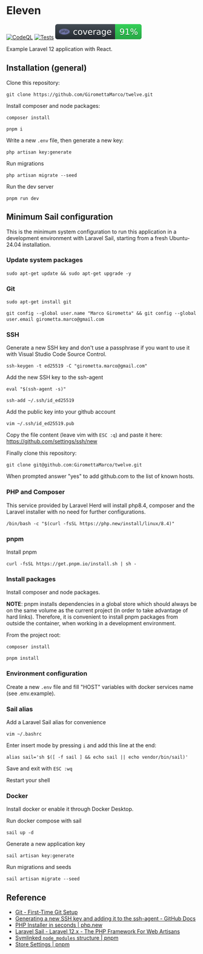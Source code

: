 # Eleven

[![CodeQL](https://github.com/GiromettaMarco/twelve/actions/workflows/lint.yml/badge.svg)](https://github.com/GiromettaMarco/twelve/actions/workflows/lint.yml)
[![Tests](https://github.com/GiromettaMarco/twelve/actions/workflows/tests.yml/badge.svg)](https://github.com/GiromettaMarco/twelve/actions/workflows/tests.yml)
[![PHP Coverage](docs/php-coverage.svg)](https://github.com/GiromettaMarco/twelve/actions/workflows/tests.yml)

Example Laravel 12 application with React.

## Installation (general)

Clone this repository:

```
git clone https://github.com/GiromettaMarco/twelve.git
```

Install composer and node packages:

```
composer install
```

```
pnpm i
```

Write a new `.env` file, then generate a new key:

```
php artisan key:generate
```

Run migrations

```
php artisan migrate --seed
```

Run the dev server

```
pnpm run dev
```

## Minimum Sail configuration

This is the minimum system configuration to run this application in a development environment with Laravel Sail, starting from a fresh Ubuntu-24.04 installation.

### Update system packages

```
sudo apt-get update && sudo apt-get upgrade -y
```

### Git

```
sudo apt-get install git
```

```
git config --global user.name "Marco Girometta" && git config --global user.email girometta.marco@gmail.com
```

### SSH

Generate a new SSH key and don't use a passphrase if you want to use it with Visual Studio Code Source Control.

```
ssh-keygen -t ed25519 -C "girometta.marco@gmail.com"
```

Add the new SSH key to the ssh-agent

```
eval "$(ssh-agent -s)"
```

```
ssh-add ~/.ssh/id_ed25519
```

Add the public key into your github account

```
vim ~/.ssh/id_ed25519.pub
```

Copy the file content (leave vim with `ESC :q`) and paste it here: https://github.com/settings/ssh/new

Finally clone this repository:

```
git clone git@github.com:GiromettaMarco/twelve.git
```

When prompted answer "yes" to add github.com to the list of known hosts.

### PHP and Composer

This service provided by Laravel Herd will install php8.4, composer and the Laravel installer with no need for further configurations.

```
/bin/bash -c "$(curl -fsSL https://php.new/install/linux/8.4)"
```

### pnpm

Install pnpm

```
curl -fsSL https://get.pnpm.io/install.sh | sh -
```

### Install packages

Install composer and node packages.

**NOTE**: pnpm installs dependencies in a global store which should always be on the same volume as the current project (in order to take advantage of hard links). Therefore, it is convenient to install pnpm packages from outside the container, when working in a development environment.

From the project root:

```
composer install
```

```
pnpm install
```

### Environment configuration

Create a new `.env` file and fill "HOST" variables with docker services name (see .env.example).

### Sail alias

Add a Laravel Sail alias for convenience

```
vim ~/.bashrc
```

Enter insert mode by pressing `i` and add this line at the end:

```
alias sail='sh $([ -f sail ] && echo sail || echo vendor/bin/sail)'
```

Save and exit with `ESC :wq`

Restart your shell

### Docker

Install docker or enable it through Docker Desktop.

Run docker compose with sail

```
sail up -d
```

Generate a new application key

```
sail artisan key:generate
```

Run migrations and seeds

```
sail artisan migrate --seed
```

## Reference

- [Git - First-Time Git Setup](https://git-scm.com/book/en/v2/Getting-Started-First-Time-Git-Setup)
- [Generating a new SSH key and adding it to the ssh-agent - GitHub Docs](https://docs.github.com/en/authentication/connecting-to-github-with-ssh/generating-a-new-ssh-key-and-adding-it-to-the-ssh-agent)
- [PHP Installer in seconds | php.new](https://php.new/)
- [Laravel Sail - Laravel 12.x - The PHP Framework For Web Artisans](https://laravel.com/docs/12.x/sail#configuring-a-shell-alias)
- [Symlinked `node_modules` structure | pnpm](https://pnpm.io/symlinked-node-modules-structure)
- [Store Settings | pnpm](https://pnpm.io/settings#store-settings)
